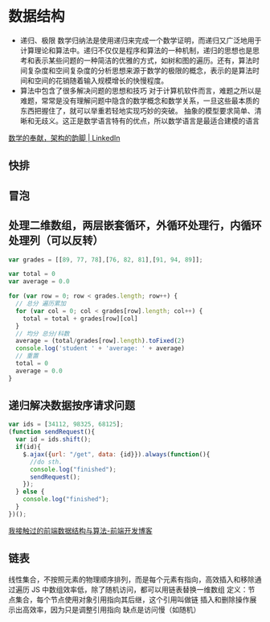 # 数据结构

* 递归、极限
数学归纳法是使用递归来完成一个数学证明，而递归又广泛地用于计算理论和算法中。递归不仅仅是程序和算法的一种机制，递归的思想也是思考和表示某些问题的一种简洁的优雅的方式，如树和图的遍历。还有，算法时间复杂度和空间复杂度的分析思想来源于数学的极限的概念，表示的是算法时间和空间的花销随着输入规模增长的快慢程度。
* 算法中包含了很多解决问题的思想和技巧
对于计算机软件而言，难题之所以是难题，常常是没有理解问题中隐含的数学概念和数学关系，一旦这些最本质的东西把握住了，就可以举重若轻地实现巧妙的突破。
抽象的模型要求简单、清晰和无歧义。这正是数学语言特有的优点，所以数学语言是最适合建模的语言

[数学的奉献，架构的韵脚 | LinkedIn](https://www.linkedin.com/pulse/%25E5%2590%25B9%25E5%258B%2592%25E4%25B8%25AA%25E7%2589%259B%25E8%25BD%25AF%25E4%25BB%25B6%25E6%259E%25B6%25E6%259E%2584%25E7%259A%2584%25E9%259F%25B5%25E8%2584%259A%25E6%2598%25AF%25E6%2595%25B0%25E5%25AD%25A6-yanmin-jia/)

## 快排

## 冒泡

## 处理二维数组，两层嵌套循环，外循环处理行，内循环处理列（可以反转）
  ```js
  var grades = [[89, 77, 78],[76, 82, 81],[91, 94, 89]];

  var total = 0
  var average = 0.0

  for (var row = 0; row < grades.length; row++) {
    // 总分 遍历累加
    for (var col = 0; col < grades[row].length; col++) {
      total = total + grades[row][col]
    }
    // 均分 总分/科数
    average = (total/grades[row].length).toFixed(2)
    console.log('student ' + 'average: ' + average)
    // 重置
    total = 0
    average = 0.0
  }
  ```

## 递归解决数据按序请求问题
  ```js
  var ids = [34112, 98325, 68125];
  (function sendRequest(){
    var id = ids.shift();
    if(id){
      $.ajax({url: "/get", data: {id}}).always(function(){
        //do sth.
        console.log("finished");
        sendRequest();
      });
    } else {
      console.log("finished");
    }
  })(); 
  ```
[我接触过的前端数据结构与算法-前端开发博客](http://caibaojian.com/data-structures-and-algorithms.html)

## 链表
线性集合，不按照元素的物理顺序排列，而是每个元素有指向，高效插入和移除通过遍历
JS 中数组效率低，除了随机访问，都可以用链表替换一维数组
定义：节点集合，每个节点使用对象引用指向其后继，这个引用叫做链
插入和删除操作展示出高效率，因为只是调整引用指向
缺点是访问慢（如随机）
